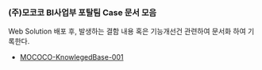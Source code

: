 ### (주)모코코 BI사업부 포탈팀 Case 문서 모음
Web Solution 배포 후, 발생하는 결함 내용 혹은 기능개선건 관련하여 문서화 하여 기록한다.
  - [MOCOCO-KnowlegedBase-001](https://github.com/JUOHJANG/Document/blob/main/MOCOCO-KnowlegedBase-001.md)

